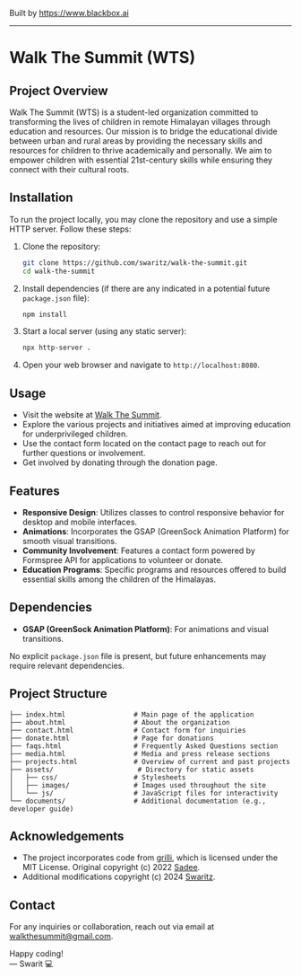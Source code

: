 
Built by https://www.blackbox.ai

---

# Walk The Summit (WTS)

## Project Overview
Walk The Summit (WTS) is a student-led organization committed to transforming the lives of children in remote Himalayan villages through education and resources. Our mission is to bridge the educational divide between urban and rural areas by providing the necessary skills and resources for children to thrive academically and personally. We aim to empower children with essential 21st-century skills while ensuring they connect with their cultural roots.

## Installation
To run the project locally, you may clone the repository and use a simple HTTP server. Follow these steps:
1. Clone the repository:
   ```bash
   git clone https://github.com/swaritz/walk-the-summit.git
   cd walk-the-summit
   ```
2. Install dependencies (if there are any indicated in a potential future `package.json` file):
   ```bash
   npm install
   ```
3. Start a local server (using any static server):
   ```bash
   npx http-server .
   ```
4. Open your web browser and navigate to `http://localhost:8080`.

## Usage
- Visit the website at [Walk The Summit](https://walkthesummit.org).
- Explore the various projects and initiatives aimed at improving education for underprivileged children.
- Use the contact form located on the contact page to reach out for further questions or involvement.
- Get involved by donating through the donation page.

## Features
- **Responsive Design**: Utilizes classes to control responsive behavior for desktop and mobile interfaces.
- **Animations**: Incorporates the GSAP (GreenSock Animation Platform) for smooth visual transitions.
- **Community Involvement**: Features a contact form powered by Formspree API for applications to volunteer or donate.
- **Education Programs**: Specific programs and resources offered to build essential skills among the children of the Himalayas.

## Dependencies
- **GSAP (GreenSock Animation Platform)**: For animations and visual transitions.
  
No explicit `package.json` file is present, but future enhancements may require relevant dependencies.

## Project Structure
```plaintext
├── index.html                 # Main page of the application
├── about.html                 # About the organization
├── contact.html               # Contact form for inquiries
├── donate.html                # Page for donations
├── faqs.html                  # Frequently Asked Questions section
├── media.html                 # Media and press release sections
├── projects.html              # Overview of current and past projects
├── assets/                     # Directory for static assets
│   ├── css/                   # Stylesheets
│   ├── images/                # Images used throughout the site
│   └── js/                    # JavaScript files for interactivity
└── documents/                 # Additional documentation (e.g., developer guide)
```

## Acknowledgements
- The project incorporates code from [grilli](https://github.com/codewithsadee/grilli), which is licensed under the MIT License. Original copyright (c) 2022 [Sadee](https://github.com/codewithsadee).
- Additional modifications copyright (c) 2024 [Swaritz](https://github.com/swaritz).

## Contact
For any inquiries or collaboration, reach out via email at [walkthesummit@gmail.com](mailto:walkthesummit@gmail.com).

Happy coding!  
— Swarit 💻